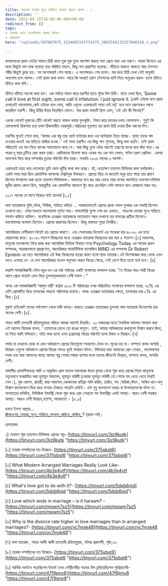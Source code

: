 ```yaml
---
title: অতঃপর তাহারা সুখে শান্তিতে বসবাস করতে লাগল - ১
description: ''
date: 2022-09-15T18:00:00.000+00:00
redirect_from: []
tags:
- তোমার চোখে দেখেছিলাম আমার সর্বনাশ
- প্রেমাতাল
hero: "/uploads/307007075_3224607247754373_3862556233327046318_n.png"

---
```

কলাভবনের প্রথম গেটের সামনে চিঠি হাতে দুরু দুরু বুকে অপেক্ষা করছে সদ্য প্রেমে পড়া এক তরুণ। গায়ক হিসেবে এর মধ্যে কিছুটা নাম ডাক হয়েছে তার পরিচিত মহলে, কিছু গান প্রকাশিত হয়েছে। দাঁড়িয়ে থাকতে থাকতে আর টেনশনে শরীর কিছুটা ক্লান্ত হয়। সব অপেক্ষারই শেষ আছে। এ অপেক্ষারও শেষ হলো। যার জন্য চিঠি লেখা সেই মানুষটা অবশেষে চলে আসল। সেই প্রথম কথা বলল- আরে কি অবস্থা! তরুণ টেনশনের হাসি দিয়ে অনুরোধ করল- চলো হাঁটতে হাঁটতে কথা বলি। .

হাঁটতে হাঁটতে অনেক কথা হল। এক পর্যায়ে সাহস করে তরুণীর হাতে গুঁজে দিল চিঠি। যাতে লেখা ছিল, ‘Some call it love at first sight, some call it infatution. I just ignore it. (কেউ এটাকে বলে প্রথম দেখাতেই ভালোবাসা,কেউ এটাকে বলে মোহ, আমি এগুলো একেবারেই পাত্তা দেই না)’ মনে মনে তরুণকেও পছন্দ করেছিল তরুণী। কিন্তু চিঠির উত্তর দিয়েছিল ফোনে। যার প্রথম বাক্যটি ছিল এমন, ‘এই এটা কী লিখেছ?’

এরপর থেকেই দুজনের ঠোঁট থেকেই ঝরতে থাকল কথার ফুলঝুরি। নিয়ম করে রাতভর চলত ফোনালাপ। শুধুই কি ফোনালাপ! রিকশায় চড়ে চলল ঠিকানাহীন ঘোরাঘুরি।পরিচয়ের সূত্রপাত হয় প্রথম চিঠি দেবার ঠিক আগের দিন।

তরুণীর মুখেই শোনা যাক, ‘আমার এক বন্ধু তার ছোট ভাইয়ের জন্য ওর অটোগ্রাফ নিতে যাচ্ছে। মূলত তাকে সঙ্গ দেওয়ার জন্যই ওর বাড়িতে হাজির হওয়া।’ ওই সময় তরূণীও ওর কিছু গান শুনেছে, কিন্তু ভক্ত হয়নি। তাই প্রথম পরিচয়েই ওর গান নিয়ে অনেক সমালোচনা করে সে। আর কিছু বুঝে ওঠার আগেই তরূণের মনের ঘরে বাঁধা পড়ে।এর পরের দু বছর চুটিয়ে প্রেম করল তারা। প্রেমিকাকে উদ্দেশ্য করে একের পর এক গান লেখল, গাইল তরুণ প্রেমিক। এরপর অবশেষে বিয়ে করে সম্পর্কের চূড়ান্ত পরিণতি দিল তারা। সময়টা ২০০৬ সালের ৩ আগস্ট।

এরমধ্যেই হয়ত ধরে ফেলেছো তুমি কোন জুটির কথা বলা হচ্ছে। হ্যাঁ, এতোক্ষণ তাহসান মিথিলার কথা বলছিলাম। একটা সময় যারা ছিল রোমান্টিক কাপলের টেক্সটবুক উদাহরণ। প্রেমের বিয়ে যে কতোটা মধুর হতে পারে তার প্রমাণ হিসেবে উপস্থাপন করা হতো তাহসান মিথিলাকে। আমাদের মনে রঙ আর চোখে ঘোর লাগার বয়সটাতে তাহসান-মিথিলা জুটির প্রভাব কেমন ছিল, অকল্পনীয় এক রোমান্টিক আবেশে বুঁদ করে রেখেছিল সেটা আসলে বলে বোঝানো সম্ভব নয়।

২০১৭ সালের মে মাসে বিচ্ছেদ ঘটে তাদের! \[১,২\]

লাভ ম্যারেজকে মুভি,নাটক, সিরিজ, সাহিত্য কবিতা … সবজায়গাতেই প্রেমের প্রচন্ড সফল সুখকর এক সমাপ্তি হিসেবে দেখানো হয়। এটার মাধ্যমে ভালোবাসা পূর্ণতা পায়। লাভস্টোরি গুলো শেষ হয় এভাবে… অতঃপর তাহারা সুখে শান্তিতে বসবাস করিতে থাকিল। অন্যদিকে এরেঞ্জড ম্যারেজকে যতোভাবে সম্ভব দেখানো হয় দাসত্বের প্রতীক হিসেবে। ভালোবাসার অপমান হিসেবে। প্রেমের কারাগার হিসেবে। কিন্তু বাস্তবতা পুরো বিপরীত।

আমেরিকায় বেশীরভাগ বিয়েই হয় প্রেমের কারণে। এবং সেখানকার ডিভোর্স এর শতকরা হার ৪০-৫০ এর মধ্যে ঘোরাফেরা করে। ৪০-৫০ শতাংশ বিচ্ছেদের মধ্যে এরেঞ্জড ম্যারেজে বিচ্ছেদের হার মাত্র ৪ শতাংশ।\[৩\] অধ্যাপক, মানুষের মনোজগত নিয়ে কাজ করা আমেরিকা ভিত্তিক বিখ্যাত সংস্থা Psychology Today এর সাবেক প্রধান সম্পাদক, সাড়াজাগানো গ্রন্থপ্রণেতা, আমেরিকার সায়েন্টিফিক ম্যাগাজিন MIND এর সম্পাদক Dr Robert Epstein এর মতে আমেরিকার এই উচ্চ বিচ্ছেদের হারের কারণ হলো ল্যাভ ম্যারেজ।এই বিশেষজ্ঞের কাছ থেকে এমন মতও এসেছে যে- যে দেশ আমেরিকার মডেল অনুসরণ করবে বিয়ের ক্ষেত্রে, সেই দেশে বিয়ে ততো ব্যর্থ হবে। \[৪\]

ফরাসি সমাজবিজ্ঞানী সৌল-জুর-ডন এর মাঠ পর্যায়ের একটি গবেষণার ফলাফল হচ্ছে: “যে বিয়ের পাত্র-পাত্রী বিয়ের আগে প্রেমে পড়েনি এমন বিয়ে তুলনামূলকভাবে বেশী সফল ।”

অপর এক সমাজবিজ্ঞানী ‘আব্দুল বারী’ কর্তৃক ১৫০০ টি পরিবারের ওপর পরিচালিত গবেষণার ফলাফল হচ্ছে: ৭৫% এর বেশি প্রেমঘটিত বিয়ে তালাকের মাধ্যমে পরিসমাপ্ত হয়েছে। অথচ এরেঞ্জড ম্যারেজের ক্ষেত্রে, তালাকের হার ৫% এর নীচে।\[৫\]

মুম্বাই হাইকোর্ট তাদের পর্যবেক্ষণ থেকে দাবী বলছে- ভারতে এরেঞ্জড ম্যারেজের তুলনায় লাভ ম্যারেজে ডিভোর্সের হার অনেক বেশী।\[৬\] .

শায়খ আলী তানতাবী রহিমাহুল্লাহর পরিচয় আমরা আগেই দিয়েছি। ২০ হাজারের মতো বৈবাহিক মামলার সমাধান করা এই আলেম বিচারক বলেন, ‘ তোমাদের চোখে তো রঙের ফানুস। তাই, আমার অভিজ্ঞতার কথাগুলো বিশ্বাস করবে কিনা, তা নিয়ে আমি সন্দিহান। সত্যি কথা হলো এসব (প্রেমের) বিয়ের পরিণতি হলো বিবাদ ও বিচ্ছেদ।\[৭\]

পর্দায় যা দেখানো হোক না কেন অধিকাংশ প্রেমের বিয়েগুলো সাধারণত টেকে না।সুখের হয় না। দাম্পত্য কলহ অশান্তি , বিচ্ছেদ এগুলো অধিকাংশ প্রেমের বিয়ের ক্ষেত্রে খুবই সাধারণ ঘটনা। মিডিয়ার যারা আমাদের প্রেম শেখায় , ভালোবাসার সবক দেয় যারা আমাদের কাছে আসার গল্প শেখায় মজার ব্যাপার হলো তাদের জীবনেই বিচ্ছেদ, দাম্পত্য কলহ, অশান্তি বেশী।

বাঙ্গালীর রোমান্টিকতার আদি ও অকৃত্রিম রোল মডেল মহানায়ক উত্তম কুমার থেকে শুরু করে প্রেমের নিয়ম কানুনকে নতুনভাবে সংজ্ঞায়িত করা হুমায়ূন আহমেদ, হূমায়ূন ফরিদী (বেচারা হুমায়ূন ফরিদী তো শোকে মদ খেতে খেতে মারাই গেল।), গুরু জেমস, শ্রাবন্তী, জয়া আহসান,এককালের হার্টথ্রব অপি করিম, তারিন, শখ ,সারিকা,বাঁধন , সাকিব খান-অপু বিশ্বাস ভালোবেসে বিয়ে করে সংসার টেকাতে পারেনি কেউই। এটা শুধু বাংলাদেশ ভারত বা উপমহাদেশের ঘটনা না। পাশ্চাত্যের হলিউড, মিউজিক ইন্ডাস্ট্রি থেকে শুরু করে প্রেম শেখানো সব ইন্ডাস্ট্রির একই অবস্থা। আরও বেশী ভয়ঙ্কর অবস্থা। আরও বেশী বিচ্ছেদ,হতাশা, আত্মহত্যা । \[৮,৯\]

চলবে ইনশা আল্লাহ…  
[#অতঃপর_তাহারা_সুখে_শান্তিতে_বসবাস_করিতে_থাকিল_](https://www.facebook.com/hashtag/%E0%A6%85%E0%A6%A4%E0%A6%83%E0%A6%AA%E0%A6%B0_%E0%A6%A4%E0%A6%BE%E0%A6%B9%E0%A6%BE%E0%A6%B0%E0%A6%BE_%E0%A6%B8%E0%A7%81%E0%A6%96%E0%A7%87_%E0%A6%B6%E0%A6%BE%E0%A6%A8%E0%A7%8D%E0%A6%A4%E0%A6%BF%E0%A6%A4%E0%A7%87_%E0%A6%AC%E0%A6%B8%E0%A6%AC%E0%A6%BE%E0%A6%B8_%E0%A6%95%E0%A6%B0%E0%A6%BF%E0%A6%A4%E0%A7%87_%E0%A6%A5%E0%A6%BE%E0%A6%95%E0%A6%BF%E0%A6%B2_?__eep__=6&__tn__=*NK*F)? (প্রথম পর্ব)।

রেফারেন্স:

১\] যেভাবে শুরু তাহসান-মিথিলার প্রেমের গল্প- [https://tinyurl.com/3jz9kutk](https://tinyurl.com/3jz9kutk "https://tinyurl.com/3jz9kutk")

\[২\] তারকা দম্পত্তিদের যত বিচ্ছেদ- [https://tinyurl.com/375sbst6](https://tinyurl.com/375sbst6 "https://tinyurl.com/375sbst6")

\[৩\] What Modern Arranged Marriages Really Look Like-[https://tinyurl.com/4b3e4vtf](https://tinyurl.com/4b3e4vtf "https://tinyurl.com/4b3e4vtf")

\[৪\] What's love got to do with it?- [https://tinyurl.com/5dxb6njd](https://tinyurl.com/5dxb6njd "https://tinyurl.com/5dxb6njd")

\[৫\] Love which ends in marriage – is it haraam? - [https://tinyurl.com/mpwm7sz5](https://tinyurl.com/mpwm7sz5 "https://tinyurl.com/mpwm7sz5")

\[৬\] Why is the divorce rate higher in love marriages than in arranged marriages?- [https://tinyurl.com/yc7mxk48](https://tinyurl.com/yc7mxk48 "https://tinyurl.com/yc7mxk48")

\[৭\] লাভ ম্যারেজ , শায়খ আলী আলী তানতাবী রহিমাহুল্লাহ, বইঘর প্রকাশনী, পৃষ্ঠা,১৬

\[৮\] তারকা দম্পত্তিদের যত বিচ্ছেদ- [https://tinyurl.com/375sbst6](https://tinyurl.com/375sbst6 "https://tinyurl.com/375sbst6")

\[৯\] আর্থিক অনটনে পড়েছিলেন উত্তম! তখন গৌরীদেবীর গয়নার বিল চুকিয়েছিলেন সুপ্রিয়াদেবী- [https://tinyurl.com/47f9pny8](https://tinyurl.com/47f9pny8 "https://tinyurl.com/47f9pny8")